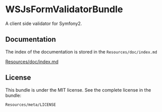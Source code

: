 WSJsFormValidatorBundle
=============

A client side validator for Symfony2.

Documentation
-------------

The index of the documentation is stored in the `Resources/doc/index.md`

[Resources/doc/index.md](https://github.com/WedgeSama/WSJsFormValidatorBundle/blob/master/Resources/doc/index.md)

License
-------

This bundle is under the MIT license. See the complete license in the bundle:

    Resources/meta/LICENSE